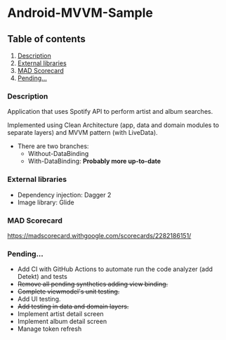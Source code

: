 # Android-MVVM-Sample

## Table of contents

1. [Description](#description)
2. [External libraries](#external-libraries)
3. [MAD Scorecard](#mad-scorecard)
4. [Pending...](#pending)


### Description

Application that uses Spotify API to perform artist and album searches.

Implemented using Clean Architecture (app, data and domain modules to separate layers) and MVVM pattern (with LiveData).

- There are two branches: 
  - Without-DataBinding
  - With-DataBinding: **Probably more up-to-date**


### External libraries

- Dependency injection: Dagger 2
- Image library: Glide


### MAD Scorecard

https://madscorecard.withgoogle.com/scorecards/2282186151/


### Pending...

- Add CI with GitHub Actions to automate run the code analyzer (add Detekt) and tests
- ~~Remove all pending synthetics adding view binding.~~
- ~~Complete viewmodel's unit testing.~~
- Add UI testing.
- ~~Add testing in data and domain layers.~~
- Implement artist detail screen
- Implement album detail screen
- Manage token refresh
